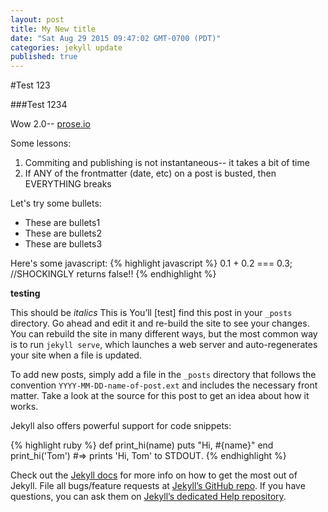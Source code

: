 ```yaml
---
layout: post
title: My New title
date: "Sat Aug 29 2015 09:47:02 GMT-0700 (PDT)"
categories: jekyll update
published: true
---
```






#Test 123

###Test 1234

Wow 2.0-- [prose.io](www.prose.io "Prose is amazing")


Some lessons:
1. Commiting and publishing is not instantaneous-- it takes a bit of time
2. If ANY of the frontmatter (date, etc) on a post is busted, then EVERYTHING breaks


Let's try some bullets:
- These are bullets1
- These are bullets2
- These are bullets3

Here's some javascript:
{% highlight javascript %}
0.1 + 0.2 === 0.3; //SHOCKINGLY returns false!!
{% endhighlight %}

__testing__

This should be *italics* This is 
You’ll [test] find this post in your `_posts` directory. Go ahead and edit it and re-build the site to see your changes. You can rebuild the site in many different ways, but the most common way is to run `jekyll serve`, which launches a web server and auto-regenerates your site when a file is updated.

To add new posts, simply add a file in the `_posts` directory that follows the convention `YYYY-MM-DD-name-of-post.ext` and includes the necessary front matter. Take a look at the source for this post to get an idea about how it works.

Jekyll also offers powerful support for code snippets:

{% highlight ruby %}
def print_hi(name)
  puts "Hi, #{name}"
end
print_hi('Tom')
#=> prints 'Hi, Tom' to STDOUT.
{% endhighlight %}

Check out the [Jekyll docs][jekyll] for more info on how to get the most out of Jekyll. File all bugs/feature requests at [Jekyll’s GitHub repo][jekyll-gh]. If you have questions, you can ask them on [Jekyll’s dedicated Help repository][jekyll-help].

[jekyll]:      http://jekyllrb.com
[jekyll-gh]:   https://github.com/jekyll/jekyll
[jekyll-help]: https://github.com/jekyll/jekyll-help
